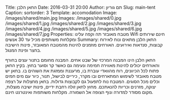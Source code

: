 Title: החאן הלבן
Date: 2016-03-31 20:00
Author: תם גוריון
Slug: main-tent
Caption:
sortorder: 3
Template: accomodation
Image: /images/shared/main.jpg
Images: /images/shared/0.jpg
        /images/shared/1.jpg
        /images/shared/2.jpg
        /images/shared/3.jpg
        /images/shared/4.jpg
        /images/shared/5.jpg
        /images/shared/6.jpg
        /images/shared/7.jpg
Properties: מטבח מאובזר
            תה וקפה עלינו
            Wifi חינם
            שירותים ומקלחות משותפים
            מכיל עד 30 אנשים
Summary: החאן הלבן מתאים ונוח לאירוח קבוצות, סנדאות ואירועים. האורחים מוזמנים להינות מהמטבח המאובזר, פינות הישיבה בחצר ופינת המנגל.

החאן הלבן הינו המבנה המרכזי של שבט אחים. המבנה מחומם בתנור עצים בחורף והאורחים יכולים להינות מאווירה חמימה ונעימה גם כאשר קר וסוער בחוץ. בקיץ החאן פתוח לכל הכיוונים, רוח מהוואדי עוברת בו, מרעננת וממזגת את השוהים בו. בחאן יש מטבח מאובזר לשימוש המתארחים ובו מקרר, כיריים לבישול, תנור, כיור עם מים חמים וכלים מכל הסוגים. המטבח נוח לתפעול גם לקבוצות גדולות. בחאן מחצלות על רצפה יצוקה, מזרנים וכריות להנאתכם. מחוץ לחאן זולה רחבת ידיים, פינות ישיבה מוצלות, מקום מסודר למדורה ונוף הצופה אל השמורה.
מקלחות משותפות ואינטרנט חינם.
